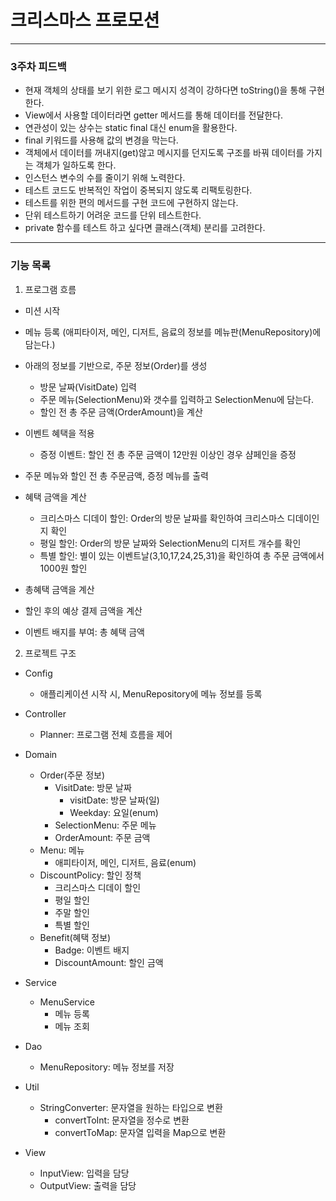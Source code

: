 # 크리스마스 프로모션

---

### 3주차 피드백

- 현재 객체의 상태를 보기 위한 로그 메시지 성격이 강하다면 toString()을 통해 구현한다.
- View에서 사용할 데이터라면 getter 메서드를 통해 데이터를 전달한다.
- 연관성이 있는 상수는 static final 대신 enum을 활용한다.
- final 키워드를 사용해 값의 변경을 막는다.
- 객체에서 데이터를 꺼내지(get)않고 메시지를 던지도록 구조를 바꿔 데이터를 가지는 객체가 일하도록 한다.
- 인스턴스 변수의 수를 줄이기 위해 노력한다.
- 테스트 코드도 반복적인 작업이 중복되지 않도록 리팩토링한다.
- 테스트를 위한 편의 메서드를 구현 코드에 구현하지 않는다.
- 단위 테스트하기 어려운 코드를 단위 테스트한다.
- private 함수를 테스트 하고 싶다면 클래스(객체) 분리를 고려한다.

---

### 기능 목록

1. 프로그램 흐름

- 미션 시작
- 메뉴 등록 (애피타이저, 메인, 디저트, 음료의 정보를 메뉴판(MenuRepository)에 담는다.)
- 아래의 정보를 기반으로, 주문 정보(Order)를 생성
  - 방문 날짜(VisitDate) 입력
  - 주문 메뉴(SelectionMenu)와 갯수를 입력하고 SelectionMenu에 담는다.
  - 할인 전 총 주문 금액(OrderAmount)을 계산
- 이벤트 혜택을 적용
  - 증정 이벤트: 할인 전 총 주문 금액이 12만원 이상인 경우 샴페인을 증정
- 주문 메뉴와 할인 전 총 주문금액, 증정 메뉴를 출력

- 혜택 금액을 계산
  - 크리스마스 디데이 할인: Order의 방문 날짜를 확인하여 크리스마스 디데이인지 확인
  - 평일 할인: Order의 방문 날짜와 SelectionMenu의 디저트 개수를 확인
  - 특별 할인: 별이 있는 이벤트날(3,10,17,24,25,31)을 확인하여 총 주문 금액에서 1000원 할인
- 총혜택 금액을 계산
- 할인 후의 예상 결제 금액을 계산
- 이벤트 배지를 부여: 총 혜택 금액

2. 프로젝트 구조

- Config
  - 애플리케이션 시작 시, MenuRepository에 메뉴 정보를 등록

- Controller
  - Planner: 프로그램 전체 흐름을 제어 

- Domain
  - Order(주문 정보)
    - VisitDate: 방문 날짜
      - visitDate: 방문 날짜(일) 
      - Weekday: 요일(enum)
    - SelectionMenu: 주문 메뉴
    - OrderAmount: 주문 금액
  - Menu: 메뉴
    - 애피타이저, 메인, 디저트, 음료(enum)
  - DiscountPolicy: 할인 정책
    - 크리스마스 디데이 할인 
    - 평일 할인
    - 주말 할인
    - 특별 할인
  - Benefit(혜택 정보)
    - Badge: 이벤트 배지
    - DiscountAmount: 할인 금액

- Service
  - MenuService
    - 메뉴 등록 
    - 메뉴 조회

- Dao
  - MenuRepository: 메뉴 정보를 저장

- Util
  - StringConverter: 문자열을 원하는 타입으로 변환
    - convertToInt: 문자열을 정수로 변환
    - convertToMap: 문자열 입력을 Map으로 변환

- View
  - InputView: 입력을 담당
  - OutputView: 출력을 담당
